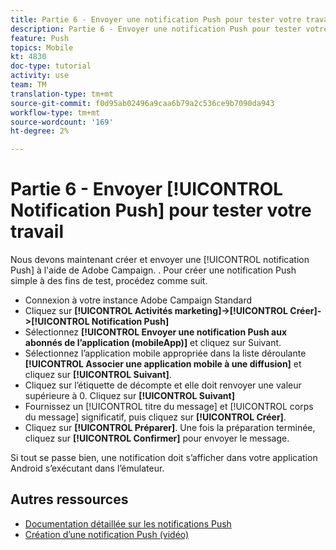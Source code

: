 ```yaml
---
title: Partie 6 - Envoyer une notification Push pour tester votre travail
description: Partie 6 - Envoyer une notification Push pour tester votre travail
feature: Push
topics: Mobile
kt: 4830
doc-type: tutorial
activity: use
team: TM
translation-type: tm+mt
source-git-commit: f0d95ab02496a9caa6b79a2c536ce9b7090da943
workflow-type: tm+mt
source-wordcount: '169'
ht-degree: 2%

---
```



# Partie 6 - Envoyer [!UICONTROL Notification Push] pour tester votre travail

Nous devons maintenant créer et envoyer une [!UICONTROL notification Push] à l&#39;aide de Adobe Campaign. . Pour créer une notification Push simple à des fins de test, procédez comme suit.

* Connexion à votre instance Adobe Campaign Standard
* Cliquez sur **[!UICONTROL Activités marketing]->[!UICONTROL Créer]->[!UICONTROL Notification Push]**
* Sélectionnez **[!UICONTROL Envoyer une notification Push aux abonnés de l’application (mobileApp)]** et cliquez sur Suivant.
* Sélectionnez l’application mobile appropriée dans la liste déroulante **[!UICONTROL Associer une application mobile à une diffusion]** et cliquez sur **[!UICONTROL Suivant]**.
* Cliquez sur l’étiquette de décompte et elle doit renvoyer une valeur supérieure à 0. Cliquez sur **[!UICONTROL Suivant]**
* Fournissez un [!UICONTROL titre du message] et [!UICONTROL corps du message] significatif, puis cliquez sur **[!UICONTROL Créer]**.
* Cliquez sur **[!UICONTROL Préparer]**. Une fois la préparation terminée, cliquez sur **[!UICONTROL Confirmer]** pour envoyer le message.

Si tout se passe bien, une notification doit s’afficher dans votre application Android s’exécutant dans l’émulateur.

## Autres ressources

* [Documentation détaillée sur les notifications Push](https://docs.adobe.com/content/help/en/campaign-standard/using/communication-channels/push-notifications/about-push-notifications.html)
* [Création d’une notification Push (vidéo)](/help/communication-channels/mobile/push-notifications/creating-a-push-notification.md)
